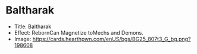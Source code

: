 # Baltharak
- Title:  Baltharak
- Effect:  RebornCan Magnetize toMechs and Demons.
- Image:  https://cards.hearthpwn.com/enUS/bgs/BG25_807t3_G_bg.png?198608
